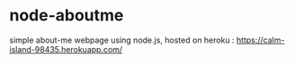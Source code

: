 # node-aboutme
simple about-me webpage
using node.js, hosted on heroku : https://calm-island-98435.herokuapp.com/
